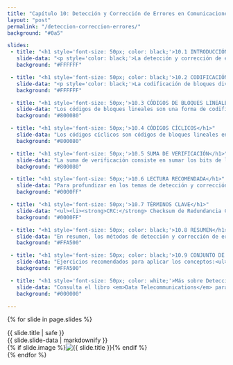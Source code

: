 ```yaml
---
title: "Capítulo 10: Detección y Corrección de Errores en Comunicaciones de Datos y Redes"
layout: "post"
permalink: "/deteccion-correccion-errores/"
background: "#0a5"

slides:
 - title: "<h1 style='font-size: 50px; color: black;'>10.1 INTRODUCCIÓN</h1>"
   slide-data: "<p style='color: black;'>La detección y corrección de errores son procesos críticos en las comunicaciones de datos. Los errores pueden producirse debido a ruido, interferencias o problemas de hardware, afectando la precisión de los datos. Los sistemas modernos de comunicación implementan diversas técnicas para minimizar y corregir estos errores, permitiendo una transmisión confiable de la información.</p>"
   background: "#FFFFFF"

 - title: "<h1 style='font-size: 50px; color: black;'>10.2 CODIFICACIÓN DE BLOQUES</h1>"
   slide-data: "<p style='color: black;'>La codificación de bloques divide los datos en bloques de tamaño fijo, aplicando un proceso de codificación que facilita la detección y corrección de errores en cada bloque. <strong>Ejemplo</strong>: Al transmitir datos binarios en un sistema de comunicación, los bloques de bits pueden ser organizados en grupos de 7 bits con un bit de paridad agregado. Si un bit cambia, la paridad permitirá detectar el error.</p>"
   background: "#FFFFFF"

 - title: "<h1 style='font-size: 50px;'>10.3 CÓDIGOS DE BLOQUES LINEALES</h1>"
   slide-data: "Los códigos de bloques lineales son una forma de codificación de bloques en la que los datos se organizan en estructuras algebraicas para simplificar la detección y corrección de errores. <strong>Ejemplo</strong>: El Código de Hamming (7,4) permite corregir un solo bit erróneo en cada bloque de datos de 7 bits, ideal para aplicaciones que requieren un nivel básico de corrección de errores."
   background: "#800080"

 - title: "<h1 style='font-size: 50px;'>10.4 CÓDIGOS CÍCLICOS</h1>"
   slide-data: "Los códigos cíclicos son códigos de bloques lineales en los que las combinaciones de bits se representan como polinomios. Los errores se detectan mediante la divisibilidad del polinomio resultante. <strong>Ejemplo</strong>: El CRC (Cyclic Redundancy Check) es un tipo de código cíclico que detecta cambios en bloques de datos mediante un polinomio generador. Es ampliamente utilizado en redes Ethernet y almacenamiento en disco."
   background: "#800080"

 - title: "<h1 style='font-size: 50px;'>10.5 SUMA DE VERIFICACIÓN</h1>"
   slide-data: "La suma de verificación consiste en sumar los bits de los datos y enviar el resultado al receptor. Este valor se utiliza para verificar la integridad de los datos. <strong>Ejemplo</strong>: En redes IP, cada paquete de datos incluye un campo de suma de verificación para que el receptor verifique si los datos llegaron correctamente."
   background: "#800080"

 - title: "<h1 style='font-size: 50px;'>10.6 LECTURA RECOMENDADA</h1>"
   slide-data: "Para profundizar en los temas de detección y corrección de errores, se recomienda consultar libros como 'Data Communications and Networking' de Behrouz Forouzan y 'Error Control Coding' de Shu Lin y Daniel Costello. Estas obras proporcionan una visión detallada de los algoritmos, métodos y aplicaciones en sistemas de comunicación y redes."
   background: "#0000FF"

 - title: "<h1 style='font-size: 50px;'>10.7 TÉRMINOS CLAVE</h1>"
   slide-data: "<ul><li><strong>CRC:</strong> Checksum de Redundancia Cíclica, una técnica de detección de errores que utiliza un polinomio generador.</li><li><strong>Hamming:</strong> Código para corrección de errores, especialmente útil en sistemas de almacenamiento.</li><li><strong>Bit de Paridad:</strong> Bit agregado para verificar la integridad de datos.</li><li><strong>Checksum:</strong> Suma de control para verificar errores en bloques de datos.</li><li><strong>Código de Convolución:</strong> Técnica de corrección de errores en tiempo real utilizada en telecomunicaciones.</li></ul>"
   background: "#0000FF"

 - title: "<h1 style='font-size: 50px; color: black;'>10.8 RESUMEN</h1>"
   slide-data: "En resumen, los métodos de detección y corrección de errores son fundamentales para asegurar la integridad y confiabilidad en las comunicaciones de datos. Cada técnica tiene ventajas y aplicaciones específicas dependiendo del tipo de transmisión y el nivel de corrección requerido."
   background: "#FFA500"

 - title: "<h1 style='font-size: 50px; color: black;'>10.9 CONJUNTO DE PRÁCTICAS</h1>"
   slide-data: "Ejercicios recomendados para aplicar los conceptos:<ul><li><strong>Práctica 1:</strong> Implementar un código de paridad en un conjunto de datos y verificar su efectividad para la detección de errores de un solo bit.</li><li><strong>Práctica 2:</strong> Crear un algoritmo CRC y probarlo en diferentes tipos de datos binarios para identificar errores en la transmisión.</li><li><strong>Práctica 3:</strong> Aplicar un código de Hamming en un sistema de transmisión para corregir errores y verificar la precisión de los datos recibidos.</li></ul>"
   background: "#FFA500"

 - title: "<h1 style='font-size: 50px; color: white;'>Más sobre Detección y Corrección de Errores</h1>"
   slide-data: "Consulta el libro <em>Data Telecommunications</em> para explorar en detalle cada tipo de medio de transmisión, sus características técnicas y aplicaciones prácticas en redes de comunicación actuales."
   background: "#000000"

---
```


{% for slide in page.slides %}                 
<section data-background="{% if slide.image %}{{slide.image}}{% elsif slide.background %}{{slide.background}}{% else %}{{page.background}}{% endif %}">
        <div>{{ slide.title | safe }}</div>
        <div>{{ slide.slide-data | markdownify }}</div>
        {% if slide.image %}<img src="{{ slide.image }}" alt="{{ slide.title }}" style="max-width: 100%; height: auto;">{% endif %}
</section>               
{% endfor %}
